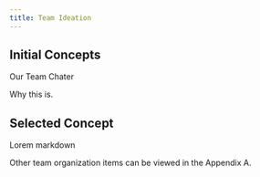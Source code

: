 ```yaml
---
title: Team Ideation
---
```


## Initial Concepts

Our Team Chater

Why this is.


## Selected Concept

Lorem markdown

Other team organization items can be viewed in the Appendix A.
